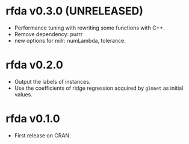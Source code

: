 
# rfda v0.3.0 (UNRELEASED)

* Performance tuning with rewriting some functions with C++.
* Remove dependency: purrr 
* new options for milr: numLambda, tolerance.

# rfda v0.2.0

* Output the labels of instances.
* Use the coefficients of ridge regression acquired by `glmnet` as initial values.

# rfda v0.1.0

* First release on CRAN.

